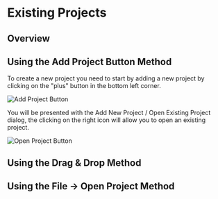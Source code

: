 # Existing Projects

## Overview

## Using the Add Project Button Method

To create a new project you need to start by adding a new project by clicking on the "plus" button in the bottom left corner.

![Add Project Button](https://raw.github.com/hermwong/phonegap-gui/master/docs-assets/create/docs-plus-button.png)

You will be presented with the Add New Project / Open Existing Project dialog, the clicking on the right icon will allow you to open an existing project.

![Open Project Button](https://raw.github.com/hermwong/phonegap-gui/master/docs-assets/open/docs-open-existing.png)

## Using the Drag & Drop Method

## Using the File -> Open Project Method